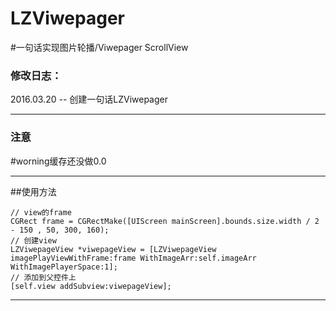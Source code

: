# LZViwepager
#一句话实现图片轮播/Viwepager ScrollView

### 修改日志：
2016.03.20 -- 创建一句话LZViwepager

--------------------------------------------------------------------------------------------------------------------

### 注意
#worning缓存还没做0.0

--------------------------------------------------------------------------------------------------------------------

##使用方法

    // view的frame
    CGRect frame = CGRectMake([UIScreen mainScreen].bounds.size.width / 2 - 150 , 50, 300, 160);
    // 创建view
    LZViwepageView *viwepageView = [LZViwepageView imagePlayViewWithFrame:frame WithImageArr:self.imageArr WithImagePlayerSpace:1];
    // 添加到父控件上
    [self.view addSubview:viwepageView];

--------------------------------------------------------------------------------------------------------------------